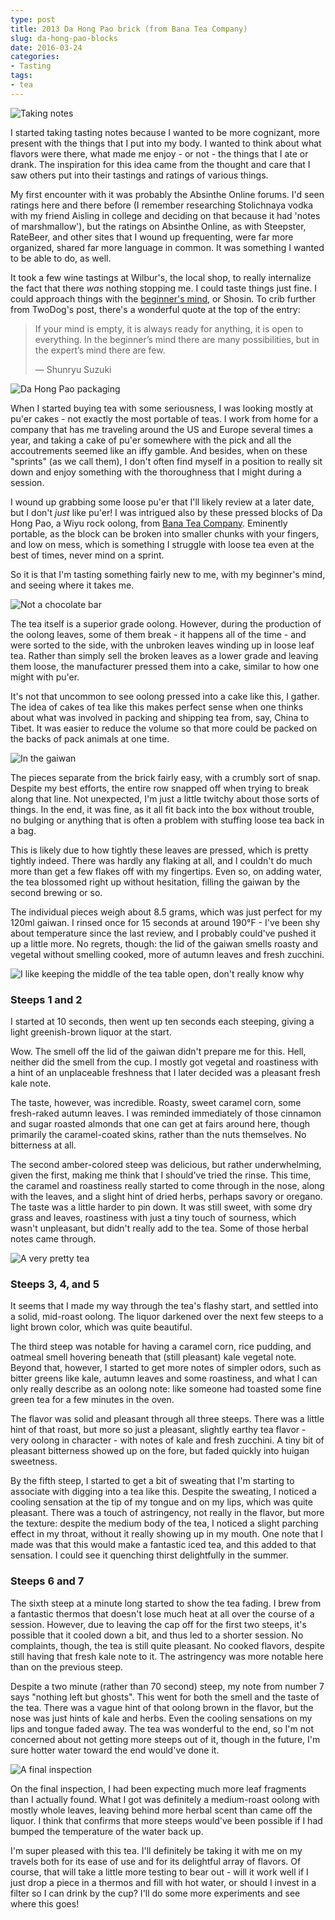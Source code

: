 ```yaml
---
type: post
title: 2013 Da Hong Pao brick (from Bana Tea Company)
slug: da-hong-pao-blocks
date: 2016-03-24
categories:
- Tasting
tags:
- tea
---
```


![Taking notes](/assets/tasting/dhp-brick-5.jpg)

I started taking tasting notes because I wanted to be more cognizant, more present with the things that I put into my body.  I wanted to think about what flavors were there, what made me enjoy - or not - the things that I ate or drank.  The inspiration for this idea came from the thought and care that I saw others put into their tastings and ratings of various things.

My first encounter with it was probably the Absinthe Online forums.  I'd seen ratings here and there before (I remember researching Stolichnaya vodka with my friend Aisling in college and deciding on that because it had 'notes of marshmallow'), but the ratings on Absinthe Online, as with Steepster, RateBeer, and other sites that I wound up frequenting, were far more organized, shared far more language in common.  It was something I wanted to be able to do, as well.

It took a few wine tastings at Wilbur's, the local shop, to really internalize the fact that there *was* nothing stopping me.  I could taste things just fine.  I could approach things with the [beginner's mind](http://www.twodogteablog.com/2014/09/09/beginners-mind-drinking-tea/), or Shosin.  To crib further from TwoDog's post, there's a wonderful quote at the top of the entry:

> If your mind is empty, it is always ready for anything, it is open to everything. In the beginner’s mind there are many possibilities, but in the expert’s mind there are few.
>
> ― Shunryu Suzuki

![Da Hong Pao packaging](/assets/tasting/dhp-brick-1.jpg)

When I started buying tea with some seriousness, I was looking mostly at pu'er cakes - not exactly the most portable of teas.  I work from home for a company that has me traveling around the US and Europe several times a year, and taking a cake of pu'er somewhere with the pick and all the accoutrements seemed like an iffy gamble.  And besides, when on these "sprints" (as we call them), I don't often find myself in a position to really sit down and enjoy something with the thoroughness that I might during a session.

I wound up grabbing some loose pu'er that I'll likely review at a later date, but I don't *just* like pu'er!  I was intrigued also by these pressed blocks of Da Hong Pao, a Wiyu rock oolong, from [Bana Tea Company](http://banateacompany.com/pages/non-puerh_Da_Hong_Pao-Blocks.html).  Eminently portable, as the block can be broken into smaller chunks with your fingers, and low on mess, which is something I struggle with loose tea even at the best of times, never mind on a sprint.

So it is that I'm tasting something fairly new to me, with my beginner's mind, and seeing where it takes me.

![Not a chocolate bar](/assets/tasting/dhp-brick-3.jpg)

The tea itself is a superior grade oolong.  However, during the production of the oolong leaves, some of them break - it happens all of the time - and were sorted to the side, with the unbroken leaves winding up in loose leaf tea.  Rather than simply sell the broken leaves as a lower grade and leaving them loose, the manufacturer pressed them into a cake, similar to how one might with pu'er.

It's not that uncommon to see oolong pressed into a cake like this, I gather.  The idea of cakes of tea like this makes perfect sense when one thinks about what was involved in packing and shipping tea from, say, China to Tibet.  It was easier to reduce the volume so that more could be packed on the backs of pack animals at one time.

![In the gaiwan](/assets/tasting/dhp-brick-2.jpg)

The pieces separate from the brick fairly easy, with a crumbly sort of snap.  Despite my best efforts, the entire row snapped off when trying to break along that line.  Not unexpected, I'm just a little twitchy about those sorts of things.  In the end, it was fine, as it all fit back into the box without trouble, no bulging or anything that is often a problem with stuffing loose tea back in a bag.

This is likely due to how tightly these leaves are pressed, which is pretty tightly indeed.  There was hardly any flaking at all, and I couldn't do much more than get a few flakes off with my fingertips.  Even so, on adding water, the tea blossomed right up without hesitation, filling the gaiwan by the second brewing or so.

The individual pieces weigh about 8.5 grams, which was just perfect for my 120ml gaiwan.  I rinsed once for 15 seconds at around 190&deg;F - I've been shy about temperature since the last review, and I probably could've pushed it up a little more.  No regrets, though: the lid of the gaiwan smells roasty and vegetal without smelling cooked, more of autumn leaves and fresh zucchini.

![I like keeping the middle of the tea table open, don't really know why](/assets/tasting/dhp-brick-4.jpg)

### Steeps 1 and 2

I started at 10 seconds, then went up ten seconds each steeping, giving a light greenish-brown liquor at the start.

Wow.  The smell off the lid of the gaiwan didn't prepare me for this.  Hell, neither did the smell from the cup.  I mostly got vegetal and roastiness with a hint of an unplaceable freshness that I later decided was a pleasant fresh kale note.

The taste, however, was incredible.  Roasty, sweet caramel corn, some fresh-raked autumn leaves.  I was reminded immediately of those cinnamon and sugar roasted almonds that one can get at fairs around here, though primarily the caramel-coated skins, rather than the nuts themselves.  No bitterness at all.

The second amber-colored steep was delicious, but rather underwhelming, given the first, making me think that I should've tried the rinse.  This time, the caramel and roastiness really started to come through in the nose, along with the leaves, and a slight hint of dried herbs, perhaps savory or oregano.  The taste was a little harder to pin down.  It was still sweet, with some dry grass and leaves, roastiness with just a tiny touch of sourness, which wasn't unpleasant, but didn't really add to the tea.  Some of those herbal notes came through.

![A very pretty tea](/assets/tasting/dhp-brick-6.jpg)

### Steeps 3, 4, and 5

It seems that I made my way through the tea's flashy start, and settled into a solid, mid-roast oolong.  The liquor darkened over the next few steeps to a light brown color, which was quite beautiful.

The third steep was notable for having a caramel corn, rice pudding, and oatmeal smell hovering beneath that (still pleasant) kale vegetal note.  Beyond that, however, I started to get more notes of simpler odors, such as bitter greens like kale, autumn leaves and some roastiness, and what I can only really describe as an oolong note: like someone had toasted some fine green tea for a few minutes in the oven.

The flavor was solid and pleasant through all three steeps.  There was a little hint of that roast, but more so just a pleasant, slightly earthy tea flavor - very oolong in character - with notes of kale and fresh zucchini.  A tiny bit of pleasant bitterness showed up on the fore, but faded quickly into huigan sweetness.

By the fifth steep, I started to get a bit of sweating that I'm starting to associate with digging into a tea like this.  Despite the sweating, I noticed a cooling sensation at the tip of my tongue and on my lips, which was quite pleasant.  There was a touch of astringency, not really in the flavor, but more the texture: despite the medium body of the tea, I noticed a slight parching effect in my throat, without it really showing up in my mouth.  One note that I made was that this would make a fantastic iced tea, and this added to that sensation.  I could see it quenching thirst delightfully in the summer.

### Steeps 6 and 7

The sixth steep at a minute long started to show the tea fading.  I brew from a fantastic thermos that doesn't lose much heat at all over the course of a session.  However, due to leaving the cap off for the first two steeps, it's possible that it cooled down a bit, and thus led to a shorter session.  No complaints, though, the tea is still quite pleasant.  No cooked flavors, despite still having that fresh kale note to it.  The astringency was more notable here than on the previous steep.

Despite a two minute (rather than 70 second) steep, my note from number 7 says "nothing left but ghosts".  This went for both the smell and the taste of the tea.  There was a vague hint of that oolong brown in the flavor, but the nose was just hints of kale and herbs.  Even the cooling sensations on my lips and tongue faded away.  The tea was wonderful to the end, so I'm not concerned about not getting more steeps out of it, though in the future, I'm sure hotter water toward the end would've done it.

![A final inspection](/assets/tasting/dhp-brick-7.jpg)

On the final inspection, I had been expecting much more leaf fragments than I actually found.  What I got was definitely a medium-roast oolong with mostly whole leaves, leaving behind more herbal scent than came off the liquor.  I think that confirms that more steeps would've been possible if I had bumped the temperature of the water back up.

I'm super pleased with this tea.  I'll definitely be taking it with me on my travels both for its ease of use and for its delightful array of flavors.  Of course, that will take a little more testing to bear out - will it work well if I just drop a piece in a thermos and fill with hot water, or should I invest in a filter so I can drink by the cup?  I'll do some more experiments and see where this goes!
